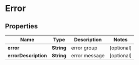 

# Error


## Properties

| Name | Type | Description | Notes |
|------------ | ------------- | ------------- | -------------|
|**error** | **String** | error group |  [optional] |
|**errorDescription** | **String** | error message |  [optional] |



